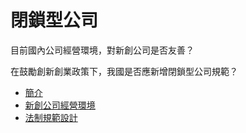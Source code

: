 # 閉鎖型公司

目前國內公司經營環境，對新創公司是否友善？

在鼓勵創新創業政策下，我國是否應新增閉鎖型公司規範？

* [簡介](README.md)
* [新創公司經營環境](1.md)
* [法制規範設計](2.md)

